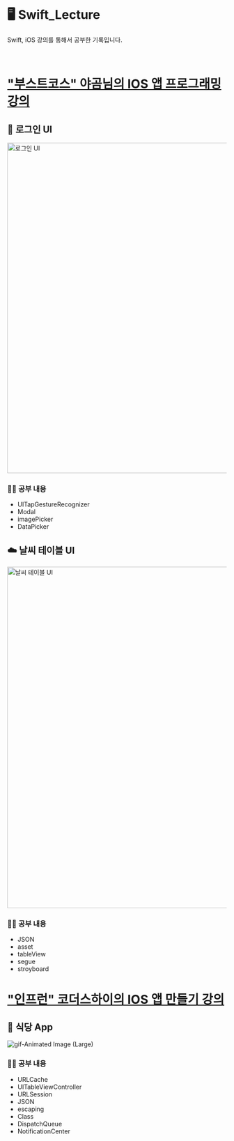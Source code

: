 # 🖥 Swift_Lecture 
Swift, iOS 강의를 통해서 공부한 기록입니다.

<br/>


# ["부스트코스" 야곰님의 IOS 앱 프로그래밍 강의](https://github.com/KoreaMango/Swift_Study/tree/main/Yagom_IOS)
## 🔑 로그인 UI
<img width="759" alt="로그인 UI" src="https://user-images.githubusercontent.com/57595198/160245428-bb8dd16b-4b16-47e4-9d64-40de1ba00093.png">

### ✍🏻 공부 내용
- UITapGestureRecognizer
- Modal
- imagePicker
- DataPicker
  

## ☁️ 날씨 테이블 UI
<img width="784" alt="날씨 테이블 UI" src="https://user-images.githubusercontent.com/57595198/160245431-4ac1071e-2bf7-462d-bfd3-8989b60363d3.png">

### ✍🏻 공부 내용
- JSON
- asset
- tableView
- segue
- stroyboard

# ["인프런" 코더스하이의 IOS 앱 만들기 강의](https://github.com/KoreaMango/Swift_Study/tree/main/CodersHigh)
  
## 🥘 식당 App
![gif-Animated Image (Large)](https://user-images.githubusercontent.com/57595198/163013255-34fc5461-5a9d-4dfd-bbf8-d157e4d3ac6b.gif)


### ✍🏻 공부 내용
- URLCache
- UITableViewController
- URLSession
- JSON
- escaping
- Class
- DispatchQueue
- NotificationCenter
